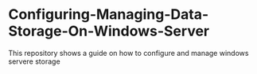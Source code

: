 # Configuring-Managing-Data-Storage-On-Windows-Server
This repository shows a guide on how to configure and manage windows servere storage
